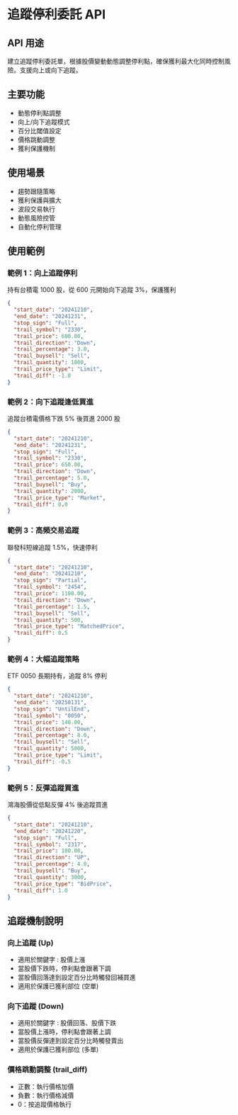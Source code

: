 # 追蹤停利委託 API

## API 用途
建立追蹤停利委託單，根據股價變動動態調整停利點，確保獲利最大化同時控制風險。支援向上或向下追蹤。

## 主要功能
- 動態停利點調整
- 向上/向下追蹤模式
- 百分比閾值設定
- 價格跳動調整
- 獲利保護機制

## 使用場景
- 趨勢跟隨策略
- 獲利保護與擴大
- 波段交易執行
- 動態風險控管
- 自動化停利管理

## 使用範例

### 範例 1：向上追蹤停利
持有台積電 1000 股，從 600 元開始向下追蹤 3%，保護獲利
```json
{
  "start_date": "20241210",
  "end_date": "20241231",
  "stop_sign": "Full",
  "trail_symbol": "2330",
  "trail_price": 600.00,
  "trail_direction": "Down",
  "trail_percentage": 3.0,
  "trail_buysell": "Sell",
  "trail_quantity": 1000,
  "trail_price_type": "Limit",
  "trail_diff": -1.0
}
```

### 範例 2：向下追蹤逢低買進
追蹤台積電價格下跌 5% 後買進 2000 股
```json
{
  "start_date": "20241210",
  "end_date": "20241231",
  "stop_sign": "Full",
  "trail_symbol": "2330",
  "trail_price": 650.00,
  "trail_direction": "Down",
  "trail_percentage": 5.0,
  "trail_buysell": "Buy",
  "trail_quantity": 2000,
  "trail_price_type": "Market",
  "trail_diff": 0.0
}
```

### 範例 3：高頻交易追蹤
聯發科短線追蹤 1.5%，快速停利
```json
{
  "start_date": "20241210",
  "end_date": "20241210",
  "stop_sign": "Partial",
  "trail_symbol": "2454",
  "trail_price": 1100.00,
  "trail_direction": "Down",
  "trail_percentage": 1.5,
  "trail_buysell": "Sell",
  "trail_quantity": 500,
  "trail_price_type": "MatchedPrice",
  "trail_diff": 0.5
}
```

### 範例 4：大幅追蹤策略
ETF 0050 長期持有，追蹤 8% 停利
```json
{
  "start_date": "20241210",
  "end_date": "20250131",
  "stop_sign": "UntilEnd",
  "trail_symbol": "0050",
  "trail_price": 140.00,
  "trail_direction": "Down",
  "trail_percentage": 8.0,
  "trail_buysell": "Sell",
  "trail_quantity": 5000,
  "trail_price_type": "Limit",
  "trail_diff": -0.5
}
```

### 範例 5：反彈追蹤買進
鴻海股價從低點反彈 4% 後追蹤買進
```json
{
  "start_date": "20241210",
  "end_date": "20241220",
  "stop_sign": "Full",
  "trail_symbol": "2317",
  "trail_price": 180.00,
  "trail_direction": "UP",
  "trail_percentage": 4.0,
  "trail_buysell": "Buy",
  "trail_quantity": 3000,
  "trail_price_type": "BidPrice",
  "trail_diff": 1.0
}
```

## 追蹤機制說明

### 向上追蹤 (Up)
- 適用於關鍵字 : 股價上漲
- 當股價下跌時，停利點會跟著下調
- 當股價回落達到設定百分比時觸發回補買進
- 適用於保護已獲利部位 (空單)



### 向下追蹤 (Down)  
- 適用於關鍵字 : 股價回落、股價下跌
- 當股價上漲時，停利點會跟著上調
- 當股價反彈達到設定百分比時觸發賣出
- 適用於保護已獲利部位 (多單)

### 價格跳動調整 (trail_diff)
- 正數：執行價格加價
- 負數：執行價格減價
- 0：按追蹤價格執行